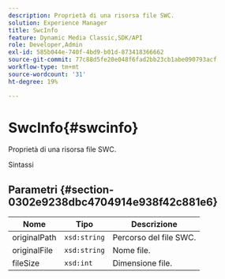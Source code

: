 ```yaml
---
description: Proprietà di una risorsa file SWC.
solution: Experience Manager
title: SwcInfo
feature: Dynamic Media Classic,SDK/API
role: Developer,Admin
exl-id: 585b044e-740f-4bd9-b01d-873418366662
source-git-commit: 77c88d5fe20e048f6fad2bb23cb1abe090793acf
workflow-type: tm+mt
source-wordcount: '31'
ht-degree: 19%

---
```


# SwcInfo{#swcinfo}

Proprietà di una risorsa file SWC.

Sintassi

## Parametri {#section-0302e9238dbc4704914e938f42c881e6}

| Nome | Tipo | Descrizione |
|---|---|---|
| originalPath | `xsd:string` | Percorso del file SWC. |
| originalFile | `xsd:string` | Nome file. |
| fileSize | `xsd:int` | Dimensione file. |
